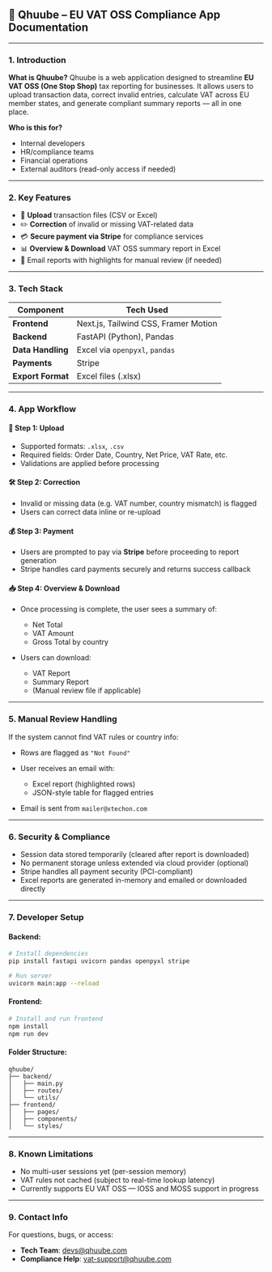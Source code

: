 ## 📄 Qhuube – EU VAT OSS Compliance App Documentation

---

### **1. Introduction**

**What is Qhuube?**
Qhuube is a web application designed to streamline **EU VAT OSS (One Stop Shop)** tax reporting for businesses. It allows users to upload transaction data, correct invalid entries, calculate VAT across EU member states, and generate compliant summary reports — all in one place.

**Who is this for?**

* Internal developers
* HR/compliance teams
* Financial operations
* External auditors (read-only access if needed)

---

### **2. Key Features**

* 📁 **Upload** transaction files (CSV or Excel)
* ✏️ **Correction** of invalid or missing VAT-related data
* 💳 **Secure payment via Stripe** for compliance services
* 📊 **Overview & Download** VAT OSS summary report in Excel
* 📧 Email reports with highlights for manual review (if needed)

---

### **3. Tech Stack**

| Component         | Tech Used                            |
| ----------------- | ------------------------------------ |
| **Frontend**      | Next.js, Tailwind CSS, Framer Motion |
| **Backend**       | FastAPI (Python), Pandas             |
| **Data Handling** | Excel via `openpyxl`, `pandas`       |
| **Payments**      | Stripe                               |
| **Export Format** | Excel files (.xlsx)                  |

---

### **4. App Workflow**

#### 🔼 Step 1: Upload

* Supported formats: `.xlsx`, `.csv`
* Required fields: Order Date, Country, Net Price, VAT Rate, etc.
* Validations are applied before processing

#### 🛠️ Step 2: Correction

* Invalid or missing data (e.g. VAT number, country mismatch) is flagged
* Users can correct data inline or re-upload

#### 💰 Step 3: Payment

* Users are prompted to pay via **Stripe** before proceeding to report generation
* Stripe handles card payments securely and returns success callback

#### 📥 Step 4: Overview & Download

* Once processing is complete, the user sees a summary of:

  * Net Total
  * VAT Amount
  * Gross Total by country
* Users can download:

  * VAT Report
  * Summary Report
  * (Manual review file if applicable)

---

### **5. Manual Review Handling**

If the system cannot find VAT rules or country info:

* Rows are flagged as `"Not Found"`
* User receives an email with:

  * Excel report (highlighted rows)
  * JSON-style table for flagged entries
* Email is sent from `mailer@xtechon.com`

---

### **6. Security & Compliance**

* Session data stored temporarily (cleared after report is downloaded)
* No permanent storage unless extended via cloud provider (optional)
* Stripe handles all payment security (PCI-compliant)
* Excel reports are generated in-memory and emailed or downloaded directly

---

### **7. Developer Setup**

#### Backend:

```bash
# Install dependencies
pip install fastapi uvicorn pandas openpyxl stripe

# Run server
uvicorn main:app --reload
```

#### Frontend:

```bash
# Install and run frontend
npm install
npm run dev
```

#### Folder Structure:

```
qhuube/
├── backend/
│   ├── main.py
│   ├── routes/
│   └── utils/
├── frontend/
│   ├── pages/
│   ├── components/
│   └── styles/
```

---

### **8. Known Limitations**

* No multi-user sessions yet (per-session memory)
* VAT rules not cached (subject to real-time lookup latency)
* Currently supports EU VAT OSS — IOSS and MOSS support in progress

---

### **9. Contact Info**

For questions, bugs, or access:

* **Tech Team**: [devs@qhuube.com](mailto:devs@qhuube.com)
* **Compliance Help**: [vat-support@qhuube.com](mailto:vat-support@qhuube.com)

